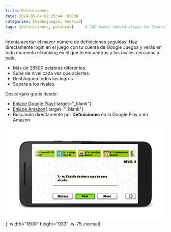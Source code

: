 ```yaml
---
title: Definiciones
date: 2024-05-04 01:29:44 +02000
categories: [Videojuegos, Android]
tags: [definiciones, palabras]     # TAG names should always be lowercase
---
```

Intenta acertar el mayor número de definiciones seguidas! Haz directamente login en el juego con tu cuenta de Google Juegos y verás en todo momento el ranking en el que te encuentras y los rivales cercanos a batir.

- Más de 28500 palabras diferentes.
- Sube de nivel cada vez que aciertes.
- Desbloquea todos los logros.
- Supera a los rivales.

Descárgalo gratis desde: 
- [Enlace Google Play](https://play.google.com/store/apps/details?id=tk.silvicgames.definiciones "Definiciones Google Play"){:target="_blank"}
- [Enlace Amazon](https://www.amazon.com/SilvicGames-Definiciones/dp/B01J4JRSB6 "Definiciones Amazon"){:target="_blank"}
- Buscando directamente por **Definiciones** en la Google Play o en Amazon

![Desktop View](/assets/img/definiciones/definiciones.png){: width="1600" height="933" .w-75 .normal}
